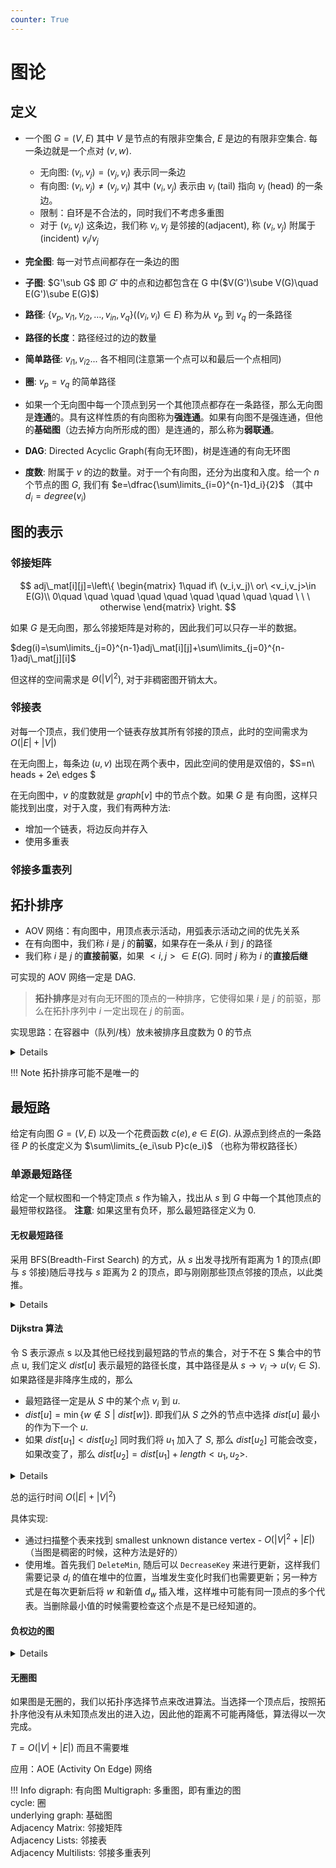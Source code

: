 ```yaml
---
counter: True  
---
```


# 图论

## 定义

* 一个图 $G=(V,E)$ 其中 $V$ 是节点的有限非空集合, $E$ 是边的有限非空集合. 每一条边就是一个点对 $(v,w)$.  

    * 无向图: $(v_i,v_j)=(v_j,v_i)$ 表示同一条边
    * 有向图: $(v_i,v_j)\neq (v_j,v_i)$ 其中 $(v_i,v_j)$ 表示由 $v_i$ (tail) 指向 $v_j$ (head) 的一条边。
    * 限制：自环是不合法的，同时我们不考虑多重图 
    * 对于 $(v_i,v_j)$ 这条边，我们称 $v_i,v_j$ 是邻接的(adjacent), 称 $(v_i,v_j)$ 附属于(incident) $v_i/v_j$
* **完全图**: 每一对节点间都存在一条边的图  
* **子图**: $G'\sub G$ 即 $G'$ 中的点和边都包含在 G 中($V(G')\sube V(G)\quad E(G')\sube E(G)$)  
* **路径**: $\{v_p,v_{i1},v_{i2},\ldots, v_{in},v_q\}((v_i,v_i)\in E)$ 称为从 $v_p$ 到 $v_q$ 的一条路径
* **路径的长度**：路径经过的边的数量
* **简单路径**: $v_{i1},v_{i2}...$ 各不相同(注意第一个点可以和最后一个点相同)
* **圈**: $v_p=v_q$ 的简单路径
* 如果一个无向图中每一个顶点到另一个其他顶点都存在一条路径，那么无向图是**连通**的。具有这样性质的有向图称为**强连通**。如果有向图不是强连通，但他的**基础图**（边去掉方向所形成的图）是连通的，那么称为**弱联通**。
* **DAG**: Directed Acyclic Graph(有向无环图)，树是连通的有向无环图  
* **度数**: 附属于 $v$ 的边的数量。对于一个有向图，还分为出度和入度。给一个 $n$ 个节点的图 $G$, 我们有 $e=\dfrac{\sum\limits_{i=0}^{n-1}d_i}{2}$ （其中 $d_i=degree(v_i)$

## 图的表示

### 邻接矩阵

$$
adj\_mat[i][j]=\left\{ \begin{matrix} 1\quad if\ (v_i,v_j)\ or\ <v_i,v_j>\in E(G)\\ 0\quad \quad \quad \quad \quad \quad  \quad \quad \quad \ \ \ otherwise \end{matrix} \right.
$$

如果 $G$ 是无向图，那么邻接矩阵是对称的，因此我们可以只存一半的数据。

$deg(i)=\sum\limits_{j=0}^{n-1}adj\_mat[i][j]+\sum\limits_{j=0}^{n-1}adj\_mat[j][i]$

但这样的空间需求是 $\Theta(|V|^2)$, 对于非稠密图开销太大。

### 邻接表

对每一个顶点，我们使用一个链表存放其所有邻接的顶点，此时的空间需求为 $O(|E|+|V|)$

在无向图上，每条边 $(u,v)$ 出现在两个表中，因此空间的使用是双倍的，$S=n\ heads + 2e\ edges $

在无向图中，$v$ 的度数就是 $graph[v]$ 中的节点个数。如果 $G$ 是 有向图，这样只能找到出度，对于入度，我们有两种方法:

* 增加一个链表，将边反向并存入 
* 使用多重表

### 邻接多重表列

## 拓扑排序

* AOV 网络：有向图中，用顶点表示活动，用弧表示活动之间的优先关系
* 在有向图中，我们称 $i$ 是 $j$ 的**前驱**，如果存在一条从 $i$ 到 $j$ 的路径  
* 我们称 $i$ 是 $j$ 的**直接前驱**，如果 $<i,j>\in E(G)$. 同时 $j$ 称为 $i$ 的**直接后继**
 
可实现的 AOV 网络一定是 DAG.  

> **拓扑排序**是对有向无环图的顶点的一种排序，它使得如果 $i$ 是 $j$ 的前驱，那么在拓扑序列中 $i$ 一定出现在 $j$ 的前面。

实现思路：在容器中（队列/栈）放未被排序且度数为 0 的节点

<details>
``` C
void Topsort( Graph G )
{   Queue  Q;
    int  Counter = 0;
    Vertex  V, W;
    Q = CreateQueue( NumVertex );  MakeEmpty( Q );
    for ( each vertex V )
	if ( Indegree[ V ] == 0 )   Enqueue( V, Q );
    while ( !IsEmpty( Q ) ) {
	V = Dequeue( Q );
	TopNum[ V ] = ++ Counter; /* assign next */
	for ( each W adjacent to V )
	    if ( – – Indegree[ W ] == 0 )  Enqueue( W, Q );
    }  /* end-while */
    if ( Counter != NumVertex )
	Error( “Graph has a cycle” );
    DisposeQueue( Q ); /* free memory */
}
```
</details>

!!! Note
    拓扑排序可能不是唯一的

## 最短路

给定有向图 $G=(V,E)$ 以及一个花费函数 $c(e), e\in E(G)$. 从源点到终点的一条路径 $P$ 的长度定义为 $\sum\limits_{e_i\sub P}c(e_i)$ （也称为带权路径长） 

### 单源最短路径

给定一个赋权图和一个特定顶点 $s$ 作为输入，找出从 $s$ 到 $G$ 中每一个其他顶点的最短带权路径。
**注意**: 如果这里有负环，那么最短路径定义为 0. 

#### 无权最短路径

采用 BFS(Breadth-First Search) 的方式，从 $s$ 出发寻找所有距离为 1 的顶点(即与 $s$ 邻接)随后寻找与 $s$ 距离为 2 的顶点，即与刚刚那些顶点邻接的顶点，以此类推。

<details>
``` C
void Unweighted( Table T )
{   /* T is initialized with the source vertex S given */
    Queue  Q;
    Vertex  V, W;
    Q = CreateQueue (NumVertex );  MakeEmpty( Q );
    Enqueue( S, Q ); /* Enqueue the source vertex */
    while ( !IsEmpty( Q ) ) {
        V = Dequeue( Q );
        T[ V ].Known = true; /* not really necessary */
        for ( each W adjacent to V )
	if ( T[ W ].Dist == Infinity ) {
	    T[ W ].Dist = T[ V ].Dist + 1;
	    T[ W ].Path = V;
	    Enqueue( W, Q );
	} /* end-if Dist == Infinity */
    } /* end-while */
    DisposeQueue( Q ); /* free memory */
}
```
</details>

#### Dijkstra 算法

令 S 表示源点 s 以及其他已经找到最短路的节点的集合，对于不在 S 集合中的节点 u, 我们定义 $dist[u]$ 表示最短的路径长度，其中路径是从 $s\rightarrow v_i\rightarrow u(v_i\in S)$. 如果路径是非降序生成的，那么

* 最短路径一定是从 $S$ 中的某个点 $v_i$ 到 $u$.  
* $dist[u]=\min\{w\notin S\ |\ dist[w]\}$. 即我们从 $S$ 之外的节点中选择 $dist[u]$ 最小的作为下一个 $u$.  
* 如果 $dist[u_1]<dist[u_2]$ 同时我们将 $u_1$ 加入了 $S$, 那么 $dist[u_2]$ 可能会改变，如果改变了，那么 $dist[u_2]=dist[u_1]+length<u_1,u_2>$.  

<details>
``` C
void Dijkstra( Table T )
{   /* T is initialized by Figure 9.30 on p.303 */
    Vertex  V, W;
    for ( ; ; ) { /* O( |V| ) */
        V = smallest unknown distance vertex;
        if ( V == NotAVertex )
	break; 
        T[ V ].Known = true;
        for ( each W adjacent to V )
	if ( !T[ W ].Known ) 
	    if ( T[ V ].Dist + Cvw < T[ W ].Dist ) {
	    	Decrease( T[ W ].Dist  to
			 T[ V ].Dist + Cvw );
		T[ W ].Path = V;
	    } /* end-if update W */
    } /* end-for( ; ; ) */
}
/* not work for edge with negative cost  */
```
</details>

总的运行时间 $O(|E|+|V|^2)$ 

具体实现:

* 通过扫描整个表来找到 smallest unknown distance vertex - $O(|V|^2+|E|)$ （当图是稠密的时候，这种方法是好的）
* 使用堆。首先我们 `DeleteMin`, 随后可以 `DecreaseKey` 来进行更新，这样我们需要记录 $d_i$ 的值在堆中的位置，当堆发生变化时我们也需要更新；另一种方式是在每次更新后将 $w$ 和新值 $d_w$ 插入堆，这样堆中可能有同一顶点的多个代表。当删除最小值的时候需要检查这个点是不是已经知道的。

#### 负权边的图

<details>
``` C
void  WeightedNegative( Table T )
{   /* T is initialized by Figure 9.30 on p.303 */
    Queue  Q;
    Vertex  V, W;
    Q = CreateQueue (NumVertex );  MakeEmpty( Q );
    Enqueue( S, Q ); /* Enqueue the source vertex */
    while ( !IsEmpty( Q ) ) { /* each vertex can dequeue at most |V| times */
        V = Dequeue( Q );
        for ( each W adjacent to V )
	if ( T[ V ].Dist + Cvw < T[ W ].Dist ) {
	    T[ W ].Dist = T[ V ].Dist + Cvw;
	    T[ W ].Path = V;
	    if ( W is not already in Q )
	        Enqueue( W, Q );
	} /* end-if update */
    } /* end-while */
    DisposeQueue( Q ); /* free memory */
}
/* negative-cost cycle will cause indefinite loop */
```
</details>

#### 无圈图

如果图是无圈的，我们以拓扑序选择节点来改进算法。当选择一个顶点后，按照拓扑序他没有从未知顶点发出的进入边，因此他的距离不可能再降低，算法得以一次完成。

$T=O(|V|+|E|)$ 而且不需要堆

应用：AOE (Activity On Edge) 网络

!!! Info
    digraph: 有向图
    Multigraph: 多重图，即有重边的图   
    cycle: 圈   
    underlying graph: 基础图    
    Adjacency Matrix: 邻接矩阵    
    Adjacency Lists: 邻接表  
    Adjacency Multilists: 邻接多重表列  
